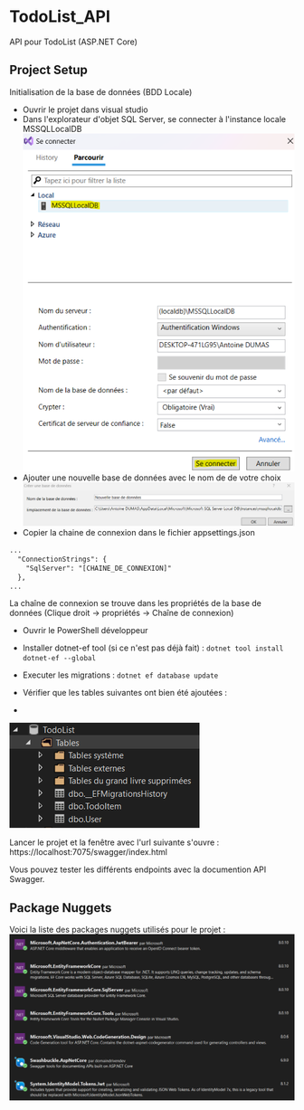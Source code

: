 # TodoList_API
API pour TodoList (ASP.NET Core)

## Project Setup
Initialisation de la base de données (BDD Locale) 

- Ouvrir le projet dans visual studio
- Dans l'explorateur d'objet SQL Server, se connecter à l'instance locale MSSQLLocalDB
![Fenêtre de connexion SQL Server](./Pictures/InstanceLocaleBDD.png)
- Ajouter une nouvelle base de données avec le nom de de votre choix 
![Fenêtre de création BDD](./Pictures/NewBDD.png)
- Copier la chaine de connexion dans le fichier appsettings.json
```
...
  "ConnectionStrings": {
    "SqlServer": "[CHAINE_DE_CONNEXION]"
  },
...
```
La chaîne de connexion se trouve dans les propriétés de la base de données (Clique droit -> propriétés -> Chaîne de connexion)
- Ouvrir le PowerShell développeur
- Installer dotnet-ef tool (si ce n'est pas déjà fait) :
`dotnet tool install dotnet-ef --global`
- Executer les migrations :
`dotnet ef database update`

- Vérifier que les tables suivantes ont bien été ajoutées :
- 
![Tables de la base de données](./Pictures/BDDTables.png)

Lancer le projet et la fenêtre avec l'url suivante s'ouvre : https://localhost:7075/swagger/index.html

Vous pouvez tester les différents endpoints avec la documention API Swagger.


## Package Nuggets
Voici la liste des packages nuggets utilisés pour le projet : 
![Liste des packages nuggets du projet](./Pictures/ListePackageNuggets.png)
